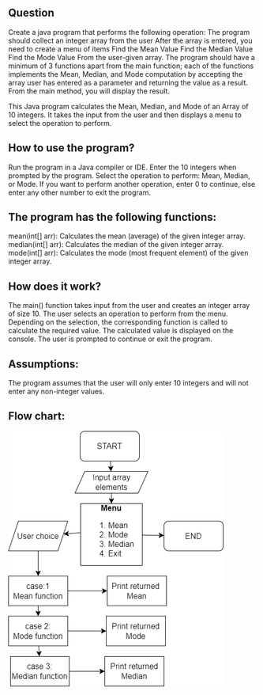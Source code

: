 ## Question

Create a java program that performs the following operation:
The program should collect an integer array from the user
After the array is entered, you need to create a menu of items
Find the Mean Value
Find the Median Value
Find the Mode Value
From the user-given array.
The program should have a minimum of 3 functions apart from the main function; each of the functions implements the Mean, Median, and Mode computation by accepting the array user has entered as a parameter and returning the value as a result. From the main method, you will display the result.


This Java program calculates the Mean, Median, and Mode of an Array of 10 integers. It takes the input from the user and then displays a menu to select the operation to perform.

## How to use the program?

Run the program in a Java compiler or IDE.
Enter the 10 integers when prompted by the program.
Select the operation to perform: Mean, Median, or Mode.
If you want to perform another operation, enter 0 to continue, else enter any other number to exit the program.

## The program has the following functions:

mean(int[] arr): Calculates the mean (average) of the given integer array.
median(int[] arr): Calculates the median of the given integer array.
mode(int[] arr): Calculates the mode (most frequent element) of the given integer array.

## How does it work?

The main() function takes input from the user and creates an integer array of size 10.
The user selects an operation to perform from the menu.
Depending on the selection, the corresponding function is called to calculate the required value.
The calculated value is displayed on the console.
The user is prompted to continue or exit the program.

## Assumptions:

The program assumes that the user will only enter 10 integers and will not enter any non-integer values.
 
 ## Flow chart:

 ![alt text](lab3.png)